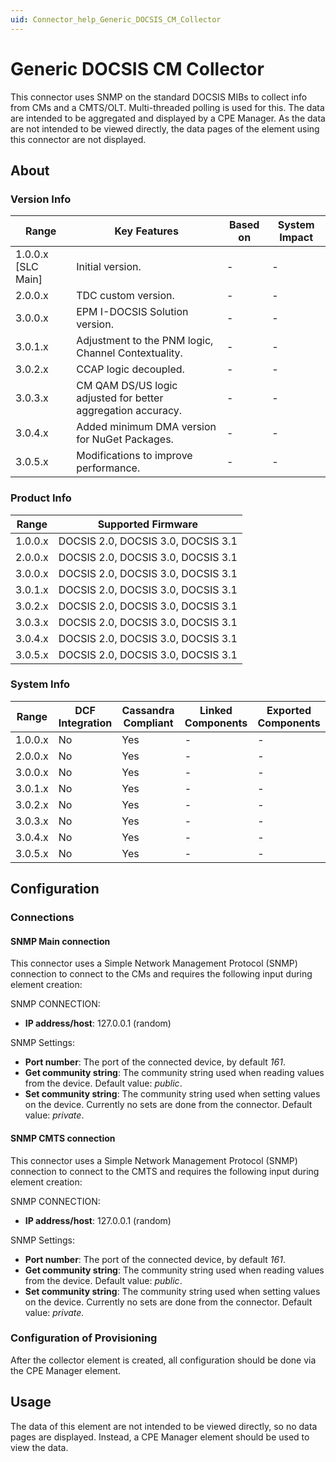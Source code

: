 ```yaml
---
uid: Connector_help_Generic_DOCSIS_CM_Collector
---
```


# Generic DOCSIS CM Collector

This connector uses SNMP on the standard DOCSIS MIBs to collect info from CMs and a CMTS/OLT. Multi-threaded polling is used for this. The data are intended to be aggregated and displayed by a CPE Manager. As the data are not intended to be viewed directly, the data pages of the element using this connector are not displayed.

## About

### Version Info

| **Range**            | **Key Features**                                             | **Based on** | **System Impact** |
|----------------------|--------------------------------------------------------------|--------------|-------------------|
| 1.0.0.x \[SLC Main\] | Initial version.                                             | \-           | \-                |
| 2.0.0.x              | TDC custom version.                                          | \-           | \-                |
| 3.0.0.x              | EPM I-DOCSIS Solution version.                               | \-           | \-                |
| 3.0.1.x              | Adjustment to the PNM logic, Channel Contextuality.          | \-           | \-                |
| 3.0.2.x              | CCAP logic decoupled.                                        | \-           | \-                |
| 3.0.3.x              | CM QAM DS/US logic adjusted for better aggregation accuracy. | \-           | \-                |
| 3.0.4.x              | Added minimum DMA version for NuGet Packages.                | \-           | \-                |
| 3.0.5.x              | Modifications to improve performance.                        | \-           | \-                |

### Product Info

| **Range** | **Supported Firmware**             |
|-----------|------------------------------------|
| 1.0.0.x   | DOCSIS 2.0, DOCSIS 3.0, DOCSIS 3.1 |
| 2.0.0.x   | DOCSIS 2.0, DOCSIS 3.0, DOCSIS 3.1 |
| 3.0.0.x   | DOCSIS 2.0, DOCSIS 3.0, DOCSIS 3.1 |
| 3.0.1.x   | DOCSIS 2.0, DOCSIS 3.0, DOCSIS 3.1 |
| 3.0.2.x   | DOCSIS 2.0, DOCSIS 3.0, DOCSIS 3.1 |
| 3.0.3.x   | DOCSIS 2.0, DOCSIS 3.0, DOCSIS 3.1 |
| 3.0.4.x   | DOCSIS 2.0, DOCSIS 3.0, DOCSIS 3.1 |
| 3.0.5.x   | DOCSIS 2.0, DOCSIS 3.0, DOCSIS 3.1 |

### System Info

| Range     | DCF Integration     | Cassandra Compliant     | Linked Components     | Exported Components     |
|-----------|---------------------|-------------------------|-----------------------|-------------------------|
| 1.0.0.x   | No                  | Yes                     | \-                    | \-                      |
| 2.0.0.x   | No                  | Yes                     | \-                    | \-                      |
| 3.0.0.x   | No                  | Yes                     | \-                    | \-                      |
| 3.0.1.x   | No                  | Yes                     | \-                    | \-                      |
| 3.0.2.x   | No                  | Yes                     | \-                    | \-                      |
| 3.0.3.x   | No                  | Yes                     | \-                    | \-                      |
| 3.0.4.x   | No                  | Yes                     | \-                    | \-                      |
| 3.0.5.x   | No                  | Yes                     | \-                    | \-                      |

## Configuration

### Connections

#### SNMP Main connection

This connector uses a Simple Network Management Protocol (SNMP) connection to connect to the CMs and requires the following input during element creation:

SNMP CONNECTION:

- **IP address/host**: 127.0.0.1 (random)

SNMP Settings:

- **Port number**: The port of the connected device, by default *161*.
- **Get community string**: The community string used when reading values from the device. Default value: *public*.
- **Set community string**: The community string used when setting values on the device. Currently no sets are done from the connector. Default value: *private*.

#### SNMP CMTS connection

This connector uses a Simple Network Management Protocol (SNMP) connection to connect to the CMTS and requires the following input during element creation:

SNMP CONNECTION:

- **IP address/host**: 127.0.0.1 (random)

SNMP Settings:

- **Port number**: The port of the connected device, by default *161*.
- **Get community string**: The community string used when reading values from the device. Default value: *public*.
- **Set community string**: The community string used when setting values on the device. Currently no sets are done from the connector. Default value: **private*.*

### Configuration of Provisioning

After the collector element is created, all configuration should be done via the CPE Manager element.

## Usage

The data of this element are not intended to be viewed directly, so no data pages are displayed. Instead, a CPE Manager element should be used to view the data.
